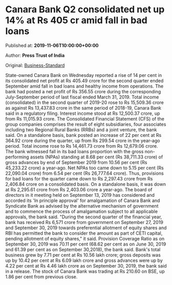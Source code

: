 
# Canara Bank Q2 consolidated net up 14% at Rs 405 cr amid fall in bad loans

Published at: **2019-11-06T10:00:00+00:00**

Author: **Press Trust of India**

Original: [Business-Standard](https://www.business-standard.com/article/pti-stories/canara-bank-q2-consolidated-net-up-14-pc-at-rs-405-cr-bad-loans-fall-119110600841_1.html)

State-owned Canara Bank on Wednesday reported a rise of 14 per cent in its consolidated net profit at Rs 405.49 crore for the second quarter ended September amid fall in bad loans and healthy income from operations.
The bank had posted a net profit of Rs 356.55 crore during the corresponding July-September period of last fiscal ended March 31, 2019.
Total income (consolidated) in the second quarter of 2019-20 rose to Rs 15,509.36 crore as against Rs 13,437.83 crore in the same period of 2018-19, Canara Bank said in a regulatory filing.
Interest income stood at Rs 12,500.37 crore, up from Rs 11,015.93 crore.
The Consolidated Financial Statement (CFS) of the group companies comprises the result of eight subsidiaries, four associates including two Regional Rural Banks (RRBs) and a joint venture, the bank said.
On a standalone basis, bank posted an increase of 22 per cent at Rs 364.92 crore during the quarter, up from Rs 299.54 crore in the year-ago period.
Total income rose to Rs 14,461.73 crore from Rs 12,679.06 crore.
The bank witnessed fall in its bad loans proportion with the gross non-performing assets (NPAs) standing at 8.68 per cent (Rs 38,711.33 crore) of gross advances by end of September 2019 from 10.56 per cent (Rs 45,233.22 crore) a year-ago.
Net NPAs too came down to 5.15 per cent (Rs 22,090.04 crore) from 6.54 per cent (Rs 26,777.64 crore).
Thus, provisions for bad loans for the quarter came down to Rs 2,297.43 crore from Rs 2,406.84 crore on a consolidated basis. On a standalone basis, it was down at Rs 2,295.61 crore from Rs 2,403.06 crore a year-ago.
The board of directors in it meeting held on September 13, 2019 has considered and accorded its 'In principle approval' for amalgamation of Canara Bank and Syndicate Bank as advised by the alternative mechanism of government and to commence the process of amalgamation subject to all applicable approvals, the bank said.
"During the second quarter of the financial year, bank has received Rs 6,571 crore from government on September 27, 2019 and September 30, 2019 towards preferential allotment of equity shares and RBI has permitted the bank to consider the amount as part of CETl capital, pending allotment of equity shares," it said.
Provision Coverage Ratio as on September 30, 2019 was 70.11 per cent (68.62 per cent as on June 30, 2019 and 61.39 per cent as on September 30,2018), the bank said.
Bank's total business grew by 7.71 per cent at Rs 10.56 lakh crore; gross deposits was up by 10.42 per cent at Rs 6.09 lakh crore and gross advances were up by 4.22 per cent at Rs 4.46 lakh crore as on September 30, 2019, the bank said in a release.
The stock of Canara Bank was trading at Rs 210.60 on BSE, up 1.86 per cent from previous close.
